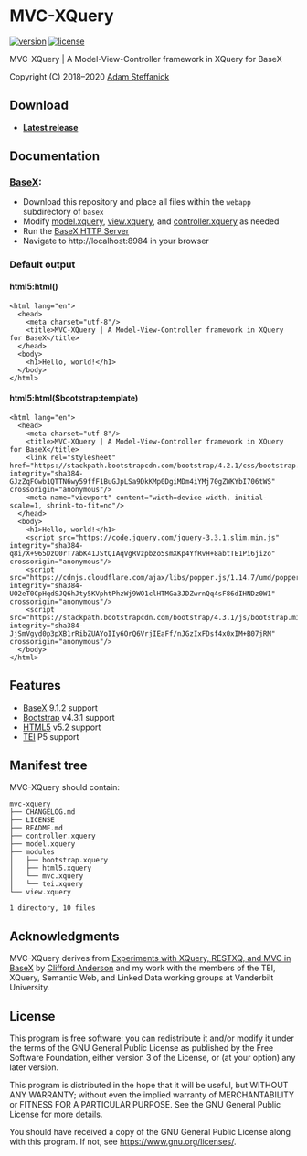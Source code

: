 # MVC-XQuery

[![version][version-badge]][CHANGELOG] [![license][license-badge]][LICENSE]

MVC-XQuery | A Model-View-Controller framework in XQuery for BaseX

Copyright (C) 2018–2020 [Adam Steffanick](https://www.steffanick.com/adam/)

## Download
* [**Latest release**](https://github.com/AdamSteffanick/mvc-xquery/releases/latest)

## Documentation
### [BaseX]:
* Download this repository and place all files within the `webapp` subdirectory of `basex`
* Modify [model.xquery], [view.xquery], and [controller.xquery] as needed
* Run the [BaseX HTTP Server](http://docs.basex.org/wiki/Startup#HTTP_Server)
* Navigate to http://localhost:8984 in your browser

### Default output
#### html5:html()
```
<html lang="en">
  <head>
    <meta charset="utf-8"/>
    <title>MVC-XQuery | A Model-View-Controller framework in XQuery for BaseX</title>
  </head>
  <body>
    <h1>Hello, world!</h1>
  </body>
</html>
```

#### html5:html($bootstrap:template)
```
<html lang="en">
  <head>
    <meta charset="utf-8"/>
    <title>MVC-XQuery | A Model-View-Controller framework in XQuery for BaseX</title>
    <link rel="stylesheet" href="https://stackpath.bootstrapcdn.com/bootstrap/4.2.1/css/bootstrap.min.css" integrity="sha384-GJzZqFGwb1QTTN6wy59ffF1BuGJpLSa9DkKMp0DgiMDm4iYMj70gZWKYbI706tWS" crossorigin="anonymous"/>
    <meta name="viewport" content="width=device-width, initial-scale=1, shrink-to-fit=no"/>
  </head>
  <body>
    <h1>Hello, world!</h1>
    <script src="https://code.jquery.com/jquery-3.3.1.slim.min.js" integrity="sha384-q8i/X+965DzO0rT7abK41JStQIAqVgRVzpbzo5smXKp4YfRvH+8abtTE1Pi6jizo" crossorigin="anonymous"/>
    <script src="https://cdnjs.cloudflare.com/ajax/libs/popper.js/1.14.7/umd/popper.min.js" integrity="sha384-UO2eT0CpHqdSJQ6hJty5KVphtPhzWj9WO1clHTMGa3JDZwrnQq4sF86dIHNDz0W1" crossorigin="anonymous"/>
    <script src="https://stackpath.bootstrapcdn.com/bootstrap/4.3.1/js/bootstrap.min.js" integrity="sha384-JjSmVgyd0p3pXB1rRibZUAYoIIy6OrQ6VrjIEaFf/nJGzIxFDsf4x0xIM+B07jRM" crossorigin="anonymous"/>
  </body>
</html>
```

## Features
* [BaseX] 9.1.2 support
* [Bootstrap] v4.3.1 support
* [HTML5] v5.2 support
* [TEI] P5 support

## Manifest tree
MVC-XQuery should contain:

```
mvc-xquery
├── CHANGELOG.md
├── LICENSE
├── README.md
├── controller.xquery
├── model.xquery
├── modules
│   ├── bootstrap.xquery
│   ├── html5.xquery
│   └── mvc.xquery
│   └── tei.xquery
└── view.xquery

1 directory, 10 files
```

## Acknowledgments
MVC-XQuery derives from [Experiments with XQuery, RESTXQ, and MVC in BaseX](https://gist.github.com/CliffordAnderson/80c68ea43557446b8331) by [Clifford Anderson](https://github.com/CliffordAnderson) and my work with the members of the TEI, XQuery, Semantic Web, and Linked Data working groups at Vanderbilt University.

## License
This program is free software: you can redistribute it and/or modify it under the terms of the GNU General Public License as published by the Free Software Foundation, either version 3 of the License, or (at your option) any later version.

This program is distributed in the hope that it will be useful, but WITHOUT ANY WARRANTY; without even the implied warranty of MERCHANTABILITY or FITNESS FOR A PARTICULAR PURPOSE. See the GNU General Public License for more details.

You should have received a copy of the GNU General Public License along with this program. If not, see <https://www.gnu.org/licenses/>.

[CHANGELOG]: ./CHANGELOG.md
[version-badge]: https://img.shields.io/badge/mvc--xquery-v0.5.0-0038e2.svg?style=flat-square
[LICENSE]: ./LICENSE
[license-badge]: https://img.shields.io/badge/license-GPL-0038e2.svg?style=flat-square

[model.xquery]: ./model.xquery
[view.xquery]: ./view.xquery
[controller.xquery]: ./controller.xquery

[BaseX]: http://basex.org/
[Bootstrap]: https://getbootstrap.com/
[HTML5]: https://www.w3.org/TR/html52/
[TEI]: https://tei-c.org/guidelines/p5/